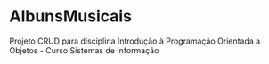 # AlbunsMusicais
Projeto CRUD para disciplina Introdução à Programação Orientada a Objetos - Curso Sistemas de Informação

